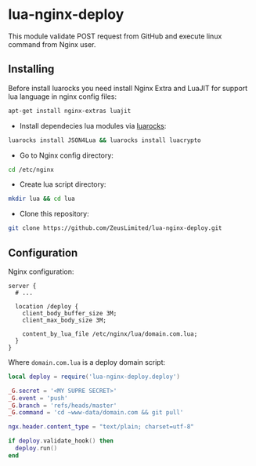 # lua-nginx-deploy

This module validate POST request from GitHub and execute linux command from Nginx user.

## Installing

Before install luarocks you need install Nginx Extra and LuaJIT for support lua language in nginx config files:

```bash
apt-get install nginx-extras luajit
```

- Install dependecies lua modules via [luarocks](https://luarocks.org/):

```bash
luarocks install JSON4Lua && luarocks install luacrypto
```

- Go to Nginx config directory:

```bash
cd /etc/nginx
```

- Create lua script directory:

```bash
mkdir lua && cd lua
```

- Clone this repository:

```bash
git clone https://github.com/ZeusLimited/lua-nginx-deploy.git
``` 

## Configuration

Nginx configuration:

```nginx
server {
  # ...
  
  location /deploy {
    client_body_buffer_size 3M;
    client_max_body_size 3M;
    
    content_by_lua_file /etc/nginx/lua/domain.com.lua;
  }
}
```

Where `domain.com.lua` is a deploy domain script:

```lua
local deploy = require('lua-nginx-deploy.deploy')

_G.secret = '<MY SUPRE SECRET>'
_G.event = 'push'
_G.branch = 'refs/heads/master'
_G.command = 'cd ~www-data/domain.com && git pull'

ngx.header.content_type = "text/plain; charset=utf-8"

if deploy.validate_hook() then
  deploy.run()
end
``` 
